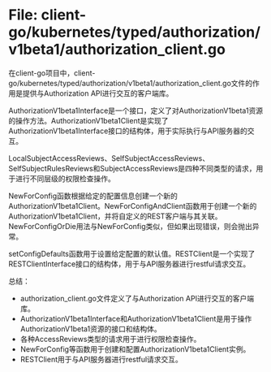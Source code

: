 # File: client-go/kubernetes/typed/authorization/v1beta1/authorization_client.go

在client-go项目中，client-go/kubernetes/typed/authorization/v1beta1/authorization_client.go文件的作用是提供与Authorization API进行交互的客户端库。

AuthorizationV1beta1Interface是一个接口，定义了对AuthorizationV1beta1资源的操作方法。AuthorizationV1beta1Client是实现了AuthorizationV1beta1Interface接口的结构体，用于实际执行与API服务器的交互。

LocalSubjectAccessReviews、SelfSubjectAccessReviews、SelfSubjectRulesReviews和SubjectAccessReviews是四种不同类型的请求，用于进行不同层级的权限检查操作。

NewForConfig函数根据给定的配置信息创建一个新的AuthorizationV1beta1Client。NewForConfigAndClient函数用于创建一个新的AuthorizationV1beta1Client，并将自定义的REST客户端与其关联。NewForConfigOrDie用法与NewForConfig类似，但如果出现错误，则会抛出异常。

setConfigDefaults函数用于设置给定配置的默认值。RESTClient是一个实现了RESTClientInterface接口的结构体，用于与API服务器进行restful请求交互。

总结：
- authorization_client.go文件定义了与Authorization API进行交互的客户端库。
- AuthorizationV1beta1Interface和AuthorizationV1beta1Client是用于操作AuthorizationV1beta1资源的接口和结构体。
- 各种AccessReviews类型的请求用于进行权限检查操作。
- NewForConfig等函数用于创建和配置AuthorizationV1beta1Client实例。
- RESTClient用于与API服务器进行restful请求交互。

